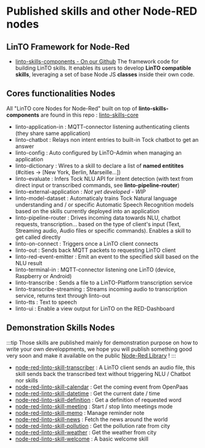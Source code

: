 # Published skills and other Node-RED nodes

## LinTO Framework for Node-Red
 * [linto-skills-components - On our Github](https://github.com/linto-ai/linto-skills-components) The framework code for building LinTO skills. It enables its users to develop **LinTO compatible skills**, leveraging a set of base Node JS __classes__ inside their own code.

 
## Cores functionalities Nodes

All "LinTO core Nodes for Node-Red" built on top of **linto-skills-components** are found in this repo : [linto-skills-core](https://github.com/linto-ai/linto-skills-core)
 * linto-application-in : MQTT-connector listening authenticating clients (they share same application)
 * linto-chatbot : Relays non intent entries to built-in Tock chatbot to get an answer
 * linto-config : Auto configured by LinTO-Admin when managing an application
 * linto-dictionary : Wires to a skill to declare a list of **named entitites** (#cities -> [New York, Berlin, Marseille...])
 * linto-evaluate : Infers Tock NLU API for intent detection (with text from direct input or transcribed commands, see **linto-pipeline-router**)
 * linto-external-application : *Not yet developed - WIP*
 * linto-model-dataset : Automaticaly trains Tock Natural language understanding and / or specific Automatic Speech Recognition models based on the skills currently deployed into an application
 * linto-pipeline-router : Drives incoming data towards NLU, chatbot requests, transcription... based on the type of client's input (Text, Streaming audio, Audio files or specific commands). Enables a skill to get called directly
 * linto-on-connect : Triggers once a LinTO client connects
 * linto-out : Sends back MQTT packets to requesting LinTO client
 * linto-red-event-emitter : Emit an event to the specified skill based on the NLU result
 * linto-terminal-in : MQTT-connector listening one LinTO (device, Raspberry or Android)
 * linto-transcribe : Sends a file to a LinTO-Platform transcription service
 * linto-transcribe-streaming : Streams incoming audio to transcription service, returns text through linto-out
 * linto-tts : Text to speech
 * linto-ui : Enable a view output for LinTO on the RED-Dashboard

## Demonstration Skills Nodes
:::tip
Those skills are published mainly for demonstration purpose on how to write your own developpments, we hope you will publish something good very soon and make it available on the public [Node-Red Library](https://flows.nodered.org/) !
:::

* [node-red-linto-skill-transcriber](https://github.com/linto-ai/linto-skills-transcriber) : A LinTO client sends an audio file, this skill sends back the transcribed text without triggering NLU / Chatbot nor skills
 * [node-red-linto-skill-calendar](https://github.com/linto-ai/linto-skill-calendar) : Get the coming event from OpenPaas
 * [node-red-linto-skill-datetime](https://github.com/linto-ai/linto-skill-datetime) : Get the current date / time
 * [node-red-linto-skill-definition](https://github.com/linto-ai/linto-skill-definition) : Get a definition of requested word
 * [node-red-linto-skill-meeting](https://github.com/linto-ai/linto-skill-meeting) : Start / stop linto meetings mode
 * [node-red-linto-skill-memo](https://github.com/linto-ai/linto-skill-memo) : Manage reminder note
 * [node-red-linto-skill-news](https://github.com/linto-ai/linto-skill-news) : Fetch the news around the world
 * [node-red-linto-skill-pollution](https://github.com/linto-ai/linto-skill-pollution) : Get the pollution rate from city
 * [node-red-linto-skill-weather](https://github.com/linto-ai/linto-skill-weather) : Get the weather from city
 * [node-red-linto-skill-welcome](https://github.com/linto-ai/linto-skill-welcome) : A basic welcome skill